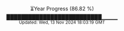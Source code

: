<p align="center">
⏳Year Progress (86.82 %)<br>
██████████████████████████▁▁▁▁ <br>
<sub>Updated: Wed, 13 Nov 2024 18:03:19 GMT</sub>
</p>

